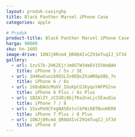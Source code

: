 ```yaml
---
layout: produk-casinghp
title: Black Panther Marvel iPhone Case
categories: apple

# Produk
product-title: Black Panther Marvel iPhone Case
harga: 90000
sku: hn-1605
image-drive: 1ONJj0Rcm4_QR8Q4IvCZ91mTuqIJ_Sf3d
gallery:
  - url: 1zvS7b-2HK2EjrJm0GTW34mEV155HoBAH
    title: iPhone 5 / 5s / SE
  - url: 1H4KwUsoib9QSLZv0EQoZXsWR8pQ8b_7n
    title: iPhone 6 / 6s
  - url: 168uBAUcMoXV_IGuKpCGJ6yquYAFPG2ve
    title: iPhone 6 Plus / 6s Plus
  - url: 1BZAlZY_zCIUDj8bjTKaZnxLjc5EauQie
    title: iPhone 7 / 8
  - url: 1SxvPm9CFegNA50ztvlkFNiKBTNonHER0
    title: iPhone 7 Plus / 8 Plus
  - url: 1ONJj0Rcm4_QR8Q4IvCZ91mTuqIJ_Sf3d
    title: iPhone X
---
```

